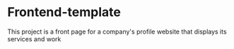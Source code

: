# Frontend-template
This project is a front page for a company's profile website that displays its services and work
